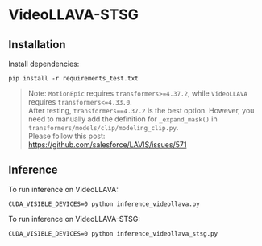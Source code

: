 # VideoLLAVA-STSG

## Installation

Install dependencies:

```
pip install -r requirements_test.txt
```


> Note: `MotionEpic` requires `transformers>=4.37.2`, while `VideoLLAVA` requires `transformers<=4.33.0`.  
> After testing, `transformers==4.37.2` is the best option. However, you need to manually add the definition for `_expand_mask()` in `transformers/models/clip/modeling_clip.py`.  
> Please follow this post: https://github.com/salesforce/LAVIS/issues/571

## Inference

To run inference on VideoLLAVA:

```
CUDA_VISIBLE_DEVICES=0 python inference_videollava.py
```

To run inference on VideoLLAVA-STSG:
```
CUDA_VISIBLE_DEVICES=0 python inference_videollava_stsg.py
```